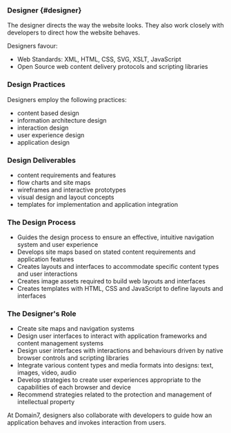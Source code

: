 ### Designer {#designer}

The designer directs the way the website looks. They also work closely with developers to direct how the website behaves.

Designers favour:

- Web Standards: XML, HTML, CSS, SVG, XSLT, JavaScript
- Open Source web content delivery protocols and scripting libraries

### Design Practices

Designers employ the following practices:

- content based design
- information architecture design
- interaction design
- user experience design
- application design

### Design Deliverables

- content requirements and features
- flow charts and site maps
- wireframes and interactive prototypes
- visual design and layout concepts
- templates for implementation and application integration

### The Design Process

- Guides the design process to ensure an effective, intuitive navigation system and user experience
- Develops site maps based on stated content requirements and application features
- Creates layouts and interfaces to accommodate specific content types and user interactions
- Creates image assets required to build web layouts and interfaces
- Creates templates with HTML, CSS and JavaScript to define layouts and interfaces

### The Designer's Role

- Create site maps and navigation systems
- Design user interfaces to interact with application frameworks and content management systems
- Design user interfaces with interactions and behaviours driven by native browser controls and scripting libraries
- Integrate various content types and media formats into designs: text, images, video, audio
- Develop strategies to create user experiences appropriate to the capabilities of each browser and device
- Recommend strategies related to the protection and management of intellectual property

At Domain7, designers also collaborate with developers to guide how an application behaves and invokes interaction from users.